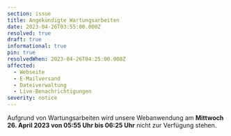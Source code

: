 ```yaml
---
section: issue
title: Angekündigte Wartungsarbeiten
date: 2023-04-26T03:55:00.000Z
resolved: true
draft: true
informational: true
pin: true
resolvedWhen: 2023-04-26T04:25:00.000Z
affected:
  - Webseite
  - E-Mailversand
  - Dateiverwaltung
  - Live-Benachrichtigungen
severity: notice
---
```

Aufgrund von Wartungsarbeiten wird unsere Webanwendung am **Mittwoch 26. April 2023 von 05:55 Uhr bis 06:25 Uhr** nicht zur Verfügung stehen.